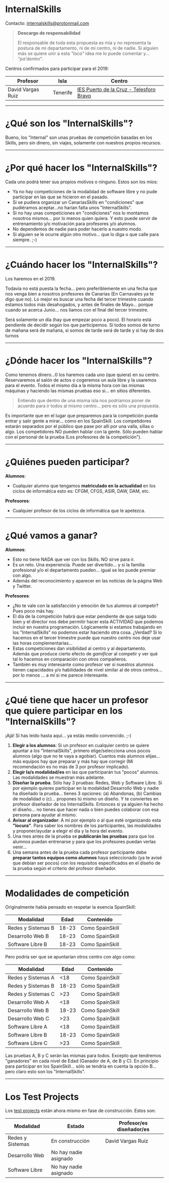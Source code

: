 
# InternalSkills

Contacto: <internalskills@protonmail.com>

> **Descargo de responsabilidad**
>
> El responsable de toda esta propuesta es mía y no representa la postura
de mi departamento, ni de mi centro, ni de nadie. Si alguien más se quiere
unir a esta *"loca"* idea me lo puede comentar y... *"pa'dentro"*.

Centros confirmados para participar para el 2019:

| Profesor          | Isla     | Centro                                  |
| ----------------- | -------- | --------------------------- |
| David Vargas Ruiz | Tenerife | [IES Puerto de la Cruz - Telesforo Bravo](www.iespuertodelacruz.es) |


---

# ¿Qué son los "InternalSkills"?

Bueno, los "Internal" son unas pruebas de competición basadas en los Skills,
pero sin dinero, sin viajes, solamente con nuestros propios recursos.

---

# ¿Por qué hacer los "InternalSkills"?

Cada uno podrá tener sus propios motivos o ninguno. Estos son los míos:
* Ya no hay competiciones de la modalidad de software libre y no pude
participar en las que se hicieron en el pasado.
* Si se pudiera organizar un CanariasSkills en "condiciones" que pudiéramos
aceptar...no harían falta unos "InternalSkills".
* Si no hay unas competiciones en "condiciones" nos lo montamos
nosotros mismos... por lo menos quien quiera. Y esto puede servir de entrenamiento y/o motivación para profesores y/o alumnos.
* No dependemos de nadie para poder hacerlo a nuestro modo.
* Si alguien se le ocurre algún otro motivo... que lo diga o que calle para siempre. ;-)

---

# ¿Cuándo hacer los "InternalSkills"?

Los haremos en el 2019.

Todavía no está puesta la fecha... pero preferiblemente
en una fecha que nos venga bien a nosotros profesores de Canarias
(En Carnavales ya te digo que no). Lo mejor es buscar una fecha del tercer trimestre cuando estamos todos más desahogados, y antes de finales de Mayo...
porque cuando se acerca Junio... nos liamos con el final del tercer trimestre.

Será solamente un día (hay que empezar poco a poco). El horario está pendiente de
decidir según los que participemos. Si todos somos de turno de mañana será de mañana, si somos de tarde será de tarde y si hay de dos turnos

---

# ¿Dónde hacer los "InternalSkills"?

Como tenemos dinero...0 los haremos cada uno (que quiera) en su centro.
Reservaremos al salón de actos o cogeremos un aula libre y la usaremos
para el evento. Todos el mismo día a la misma hora con las mismas máquinas y haciendo las mismas pruebas eso si... en sitios diferentes.

> Entiendo que dentro de una misma isla nos podríamos poner de acuerdo para
ir todos al mismo centro... pero es sólo una propuesta.

Es importante que en el lugar que preparemos para la competición pueda
entrar y salir gente a mirar... como en los SpainSkill. Los competidores
estarán separados por el público que pase por allí por una valla, sillas o algo.
Los competidores NO pueden hablar con la gente. Sólo pueden hablar con
el personal de la prueba (Los profesores de la competición").

---

# ¿Quiénes pueden participar?

**Alumnos**:
* Cualquier alumno que tengamos **matriculado en la actualidad**
en los ciclos de informática esto es:
CFGM, CFGS, ASIR, DAW, DAM, etc.

**Profesores**:
* Cualquier profesor de los ciclos de informática que le apetezca.

---

# ¿Qué vamos a ganar?

**Alumnos**:
* Esto no tiene NADA que ver con los Skills. NO sirve para ir.
* Es un reto. Una experiencia. Puede ser divertido... y si la familia
profesional y/o el departamento pueden... igual se les puede premiar
con algo.
* Además del reconocimiento y aparecer en las noticias de la página Web y Twitter.

**Profesores**:
* ¿No te vale con la satisfacción y emoción de tus alumnos al competir?
Pues poco más hay.
* El día de la competición habrá que estar pendiente de que salga todo bien
y el director nos debe permitir hacer esta ACTIVIDAD que podemos incluir en
nuestra programación. Lógicamente si estamos trabajando en los "InternalSkills"
no podemos estar haciendo otra cosa. ¿Verdad? Si lo hacemos en el tercer trimestre puede que nuestro centro nos deje usar las horas complementarias...
* Estas competiciones dan visibilidad al centro y al departamento. Además
que produce cierto efecto de *gamificar* al competir y ver
qué tal lo hacemos en comparación con otros compañeros.
* También es muy interesante como profesor ver si nuestros alumnos tienen
capacidades y/o habilidades de nivel similar al de otros centros... por lo menos
... a mí si me parece interesante.

---

# ¿Qué tiene que hacer un profesor que quiere participar en los "InternalSkills"?

¡Ajá! Si has leído hasta aquí... ya estás medio convencido. ;-)

1. **Elegir a los alumnos**: Si un profesor en cualquier centro se quiere apuntar a los "InternalSkills", primero elige/selecciona unos pocos alumnos (algo que no te vaya a agobiar). Cuantos más alumnos elijas... más equipos hay que preparar y más hay que corregir (Mi recomendación es no más de 3 por profesor implicado).
1. **Elegir la/s modalidad/es** en las que participarán tus "pocos" alumnos.
Las modalidades se muestran más adelante.
1. **Diseñar la prueba**. Sólo hay 3 pruebas: Redes, Web y Software Libre.
Si por ejemplo quieres participar en la modalidad Desarrollo Web y nadie ha diseñado la prueba... tienes 3 opciones: (a) Abandonas, (b) Cambias de modalidad o (c)... propones tú mismo un diseño. Y te conviertes en profesor diseñador de los InternalSkills. Entonces si ya alguien ha hecho el diseño... no tienes que hacer nada o bien puedes colaborar con esa persona para ayudar al mismo.
1. **Avisar al organizador**: A mí por ejemplo o al que esté organizando esta **"locura"**. Para saber los nombres de los participantes, las modalidades y proponer/ayudar a elegir el día y la hora del evento.
1. Una mes antes de la prueba se **publicarán las pruebas** para que los alumnos puedan entrenarse y para que los profesores puedan verlas venir...
1. Una semana antes de la prueba cada profesor participante debe **preparar tantos equipos como alumnos** haya seleccionado (ya te avisé que debían ser pocos) con los requisitos especificados en el diseño de la prueba según el
criterio del profesor diseñador.

---

# Modalidades de competición

Originalmente había pensado en respetar la esencia SpainSkill:

| Modalidad           | Edad  | Contenido       |
| ------------------- | ------| --------------- |
| Redes y Sistemas B  | 18-23 | Como SpainSkill |
| Desarrollo Web   B  | 18-23 | Como SpainSkill |
| Software Libre   B  | 18-23 | Como SpainSkill |

Pero podría ser que se apuntarían otros centro con algo como:

| Modalidad           | Edad  | Contenido       |
| ------------------- | ------| --------------- |
| Redes y Sistemas A  | <18   | Como SpainSkill |
| Redes y Sistemas B  | 18-23 | Como SpainSkill |
| Redes y Sistemas C  | >23   | Como SpainSkill |
| Desarrollo Web   A  | <18   | Como SpainSkill |
| Desarrollo Web   B  | 18-23 | Como SpainSkill |
| Desarrollo Web   C  | >23   | Como SpainSkill |
| Software Libre   A  | <18   | Como SpainSkill |
| Software Libre   B  | 18-23 | Como SpainSkill |
| Software Libre   C  | >23   | Como SpainSkill |

Las pruebas A, B y C serán las mismas para todos. Excepto que
tendremos "ganadores" en cada nivel de Edad (Ganador de A, de B y C).
En principio para participar en los SpainSkill... sólo se tendría en cuenta
la opción B... pero claro esto son los "InternalSkills".

---

# Los Test Projects

Los [test projects](./test-projects) están ahora mismo en fase de construcción.
Estos son:

| Modalidad        | Estado                | Profesor/es diseñador/es |
| ---------------- | ----------------------| ------------------------ |
| Redes y Sistemas | En construcción       | David Vargas Ruiz        |
| Desarrollo Web   | No hay nadie asignado |  |
| Software Libre   | No hay nadie asignado |  |
